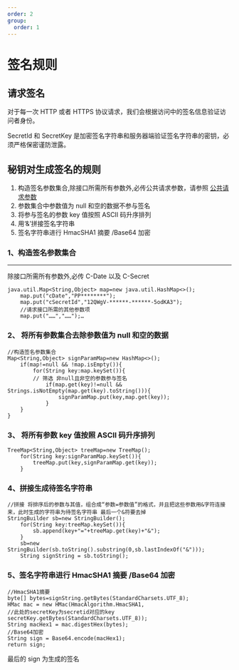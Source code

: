 ```yaml
---
order: 2
group:
  order: 1
---
```


# 签名规则

## 请求签名

对于每一次 HTTP 或者 HTTPS 协议请求，我们会根据访问中的签名信息验证访问者身份。

SecretId 和 SecretKey 是加密签名字符串和服务器端验证签名字符串的密钥，必须严格保密谨防泄露。

## 秘钥对生成签名的规则

1. 构造签名参数集合,除接口所需所有参数外,必传公共请求参数，请参照 [公共请求参数](./公共请求参数.md)
2. 参数集合中参数值为 null 和空的数据不参与签名
3. 将参与签名的参数 key 值按照 ASCII 码升序排列
4. 用‘&’拼接签名字符串
5. 签名字符串进行 HmacSHA1 摘要 /Base64 加密

### 1、构造签名参数集合

---

除接口所需所有参数外,必传 C-Date 以及 C-Secret

```
java.util.Map<String,Object> map=new java.util.HashMap<>();
	map.put("cDate","PP********");
	map.put("cSecretId","12QWgV-******-******-5odKA3");
	//请求接口所需的其他参数项
	map.put("……","……");…
```

### 2、 将所有参数集合去除参数值为 null 和空的数据

```
//构造签名参数集合
Map<String,Object> signParamMap=new HashMap<>();
	if(map!=null && !map.isEmpty()){
		for(String key:map.keySet()){
		// 筛选 非null且非空的参数参与签名
			if(map.get(key)!=null && Strings.isNotEmpty(map.get(key).toString())){
				signParamMap.put(key,map.get(key));
			}
	}
}
```

### 3、 将所有参数 key 值按照 ASCII 码升序排列

```
TreeMap<String,Object> treeMap=new TreeMap();
	for(String key:signParamMap.keySet()){
		treeMap.put(key,signParamMap.get(key));
	}
```

### 4、拼接生成待签名字符串

```
//拼接 将排序后的参数与其值，组合成“参数=参数值”的格式，并且把这些参数用&字符连接来，此时生成的字符串为待签名字符串 最后一个&符要去掉
StringBuilder sb=new StringBuilder();
	for(String key:treeMap.keySet()){
		sb.append(key+"="+treeMap.get(key)+"&");
	}
	sb=new StringBuilder(sb.toString().substring(0,sb.lastIndexOf("&")));
	String signString = sb.toString();
```

### 5、签名字符串进行 HmacSHA1 摘要 /Base64 加密

```
//HmacSHA1摘要
byte[] bytes=signString.getBytes(StandardCharsets.UTF_8);
HMac mac = new HMac(HmacAlgorithm.HmacSHA1,
//此处的secretKey为secretid对应的key
secretKey.getBytes(StandardCharsets.UTF_8));
String macHex1 = mac.digestHex(bytes);
//Base64加密
String sign = Base64.encode(macHex1);
return sign;
```

最后的 sign 为生成的签名

